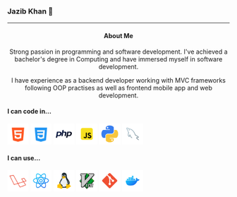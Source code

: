 ### Jazib Khan 👋
---

<center>
	
#### About Me

Strong passion in programming and software development. I've achieved a bachelor's degree in Computing and have immersed myself in software development. 

I have experience as a backend developer working with MVC frameworks following OOP practises as well as frontend mobile app and web development.

</center>

#### I can code in...
<p float="left">
	<img title="HTML" src="./images/html.png" width="48"/>
	<img title="CSS" src="./images/css.png" width="48"/>
	<img title="PHP" src="./images/php.png" width="48"/>
	<img title="JavaScript" src="./images/js.png" width="48"/>
	<img title="Python" src="./images/python.png" width="48"/>
	<img title="MySQL" src="./images/mysql.png" width="48"/>
</p>

#### I can use...

<p float="left">
	<img title="Laravel" src="./images/laravel.png" width="48"/>
	<img title="React" src="./images/react.png" width="48"/>
	<img title="Linux" src="./images/linux.png" width="48"/>
	<img title="Vim" src="./images/vim.png" width="48"/>
	<img title="Git" src="./images/git.png" width="48"/>
	<img title="Docker" src="./images/docker.png" width="48"/>
</p>

</center>


<!--
**Jazib-Khan/Jazib-Khan** is a ✨ _special_ ✨ repository because its `README.md` (this file) appears on your GitHub profile.

Here are some ideas to get you started:

- 🔭 I’m currently working on ...
- 🌱 I’m currently learning ...
- 👯 I’m looking to collaborate on ...
- 🤔 I’m looking for help with ...
- 💬 Ask me about ...
- 📫 How to reach me: ...
- 😄 Pronouns: ...
- ⚡ Fun fact: ...
-->
